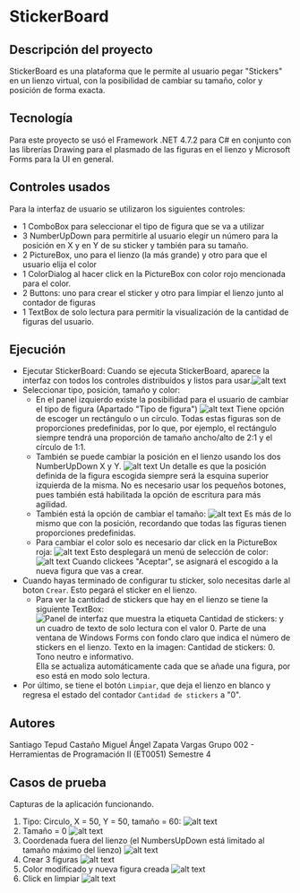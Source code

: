 # StickerBoard

## Descripción del proyecto

StickerBoard es una plataforma que le permite al usuario pegar "Stickers" en un lienzo virtual, con la posibilidad de cambiar su tamaño, color y posición de forma exacta.

## Tecnología

Para este proyecto se usó el Framework .NET 4.7.2 para C# en conjunto con las librerías Drawing para el plasmado de las figuras en el lienzo y Microsoft Forms para la UI en general.

## Controles usados

Para la interfaz de usuario se utilizaron los siguientes controles:

+ 1 ComboBox para seleccionar el tipo de figura que se va a utilizar
+ 3 NumberUpDown para permitirle al usuario elegir un número para la posición en X y en Y de su sticker y también para su tamaño.
+ 2 PictureBox, uno para el lienzo (la más grande) y otro para que el usuario elija el color
+ 1 ColorDialog al hacer click en la PictureBox con color rojo mencionada para el color.
+ 2 Buttons: uno para crear el sticker y otro para limpiar el lienzo junto al contador de figuras
+ 1 TextBox de solo lectura para permitir la visualización de la cantidad de figuras del usuario.

## Ejecución

+ Ejecutar StickerBoard:
    Cuando se ejecuta StickerBoard, aparece la interfaz con todos los controles distribuídos y listos para usar.![alt text](images\image.png)
+ Seleccionar tipo, posición, tamaño y color:
  + En el panel izquierdo existe la posibilidad para el usuario de cambiar el tipo de figura (Apartado "Tipo de figura") 
    ![alt text](images\image-1.png) 
    Tiene opción de escoger un rectángulo o un círculo. Todas estas figuras son de proporciones predefinidas, por lo que, por ejemplo, el rectángulo siempre tendrá una proporción de tamaño ancho/alto de 2:1 y el círculo de 1:1.
  + También se puede cambiar la posición en el lienzo usando los dos NumberUpDown X y Y.
    ![alt text](images\image-2.png) 
    Un detalle es que la posición definida de la figura escogida siempre será la esquina superior izquierda de la misma. No es necesario usar los pequeños botones, pues también está habilitada la opción de escritura para más agilidad.
  + También está la opción de cambiar el tamaño:
    ![alt text](images\image-3.png)
    Es más de lo mismo que con la posición, recordando que todas las figuras tienen proporciones predefinidas.
  + Para cambiar el color solo es necesario dar click en la PictureBox roja:
    ![alt text](images\image-4.png)
    Esto desplegará un menú de selección de color:
    ![alt text](images\image-5.png)
    Cuando clickees "Aceptar", se asignará el escogido a la nueva figura que vas a crear.
+ Cuando hayas terminado de configurar tu sticker, solo necesitas darle al boton ```Crear```. Esto pegará el sticker en el lienzo.
  + Para ver la cantidad de stickers que hay en el lienzo se  tiene la siguiente TextBox:
    ![Panel de interfaz que muestra la etiqueta Cantidad de stickers: y un cuadro de texto de solo lectura con el valor 0. Parte de una ventana de Windows Forms con fondo claro que indica el número de stickers en el lienzo. Texto en la imagen: Cantidad de stickers: 0. Tono neutro e informativo.](images\image-6.png)
    Ella se actualiza automáticamente cada que se añade una figura, por eso está en modo solo lectura.
+ Por último, se tiene el botón ```Limpiar```, que deja el lienzo en blanco y regresa el estado del contador ```Cantidad de stickers``` a "0".

## Autores

Santiago Tepud Castaño
Miguel Ángel Zapata Vargas
Grupo 002 - Herramientas de Programación II (ET0051)
Semestre 4

## Casos de prueba

Capturas de la aplicación funcionando.

1. Tipo: Circulo, X = 50, Y = 50, tamaño = 60:
  ![alt text](images\image-7.png)
2. Tamaño = 0
  ![alt text](images\image-8.png)
3. Coordenada fuera del lienzo (el NumbersUpDown está limitado al tamaño máximo del lienzo)
  ![alt text](images\image-9.png)
4. Crear 3 figuras
  ![alt text](images\image-10.png)
5. Color modificado y nueva figura creada
  ![alt text](images\image-11.png)
6. Click en limpiar
  ![alt text](images\image-12.png)
